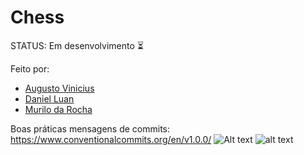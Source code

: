 # Chess

STATUS: Em desenvolvimento ⏳

Feito por:
- [Augusto Vinicius](https://github.com/AugustoViniciusCarvalho)
- [Daniel Luan](https://github.com/DanieLuan)
- [Murilo da Rocha](https://github.com/th3-Rocha)

Boas práticas mensagens de commits: https://www.conventionalcommits.org/en/v1.0.0/
![Alt text](https://assets.digitalocean.com/articles/alligator/boo.svg "a title")
![alt text](https://i.ibb.co/nzWxgzy/starring-night.png)
